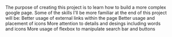 The purpose of creating this project is to learn how to build a more complex google page. 
Some of the skills I'll be more familiar at the end of this project will be: 
    Better usage of external links within the page 
    Better usage and placement of icons 
    More attention to details and desings including words and icons
    More usage of flexbox to manipulate search bar and buttons 